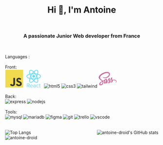 <h1 align="center">Hi 👋, I'm Antoine</h1>
<br />
<h3 align="center">A passionate Junior Web developer from France</h3>
<br />
<br />
Languages :
<br />
<br />
<div display: inline-block;>
Front:
<br />
<div align="left" display: inline-block;>
 <img src="https://raw.githubusercontent.com/devicons/devicon/master/icons/javascript/javascript-original.svg" alt="javascript" width="60" height="60"/>
 <img src="https://raw.githubusercontent.com/devicons/devicon/master/icons/react/react-original-wordmark.svg" alt="react" width="60" height="60"/> 
 <img src="https://cdn.jsdelivr.net/gh/devicons/devicon/icons/html5/html5-original-wordmark.svg" alt="html5" width="60" height="60"/>
<img src="https://cdn.jsdelivr.net/gh/devicons/devicon/icons/css3/css3-original-wordmark.svg" alt="css3" width="60" height="60"/>
<img src="https://www.vectorlogo.zone/logos/tailwindcss/tailwindcss-icon.svg" alt="tailwind" width="60" height="60"/> 
 <img src="https://raw.githubusercontent.com/devicons/devicon/master/icons/sass/sass-original.svg" alt="sass" width="60" height="60"/> 
</div>
<br />
Back:
<br />
<div display: inline-block;>
  <img src="https://img.shields.io/badge/express.js-%23404d59.svg?style=for-the-badge&logo=express&logoColor=%2361DAFB"alt="express" width="60" height="60"/> 
  <img src="https://cdn.jsdelivr.net/gh/devicons/devicon/icons/nodejs/nodejs-plain-wordmark.svg"  alt="nodejs" width="60" height="60"/> 
</div>
<br />
Tools:
<br />
<div display: inline-block;>
<img src="https://cdn.jsdelivr.net/gh/devicons/devicon/icons/mysql/mysql-original-wordmark.svg" alt="mysql" width="60" height="60"/> 
<img src="https://img.shields.io/badge/MariaDB-003545?style=for-the-badge&logo=mariadb&logoColor=white" alt="mariadb" width="60" height="60"/> 
<img src="https://www.vectorlogo.zone/logos/figma/figma-icon.svg" alt="figma" width="60" height="60"/>
<img src="https://www.vectorlogo.zone/logos/git-scm/git-scm-icon.svg" alt="git" width="60" height="60"/>
<img src="https://cdn.jsdelivr.net/gh/devicons/devicon/icons/trello/trello-plain-wordmark.svg"alt="trello" width="60" height="60"/>
<img src="https://cdn.jsdelivr.net/gh/devicons/devicon/icons/vscode/vscode-original-wordmark.svg"alt="vscode" width="60" height="60"/>
</div>
<br />
<br />
<div >
<img align="left" src="https://kasroudra-stats-card.onrender.com/lang?user=antoin-droid&layout=compact&type=donut&theme=solarized-dark" alt="Top Langs"/>  
<img align="right" src="https://github-readme-stats.vercel.app/api?username=antoine-droid&count_private=true&show_icons=true&include_all_commits=true&title_color=113dee&text_color=fcf7f7&icon_color=faf4f4&theme=solarized-dark" alt="antoine-droid's GitHub stats" /> 
</div>
<br />
<img align="left" src="https://github-profile-trophy.vercel.app/?username=antoine-droid" alt="antoine-droid" />
